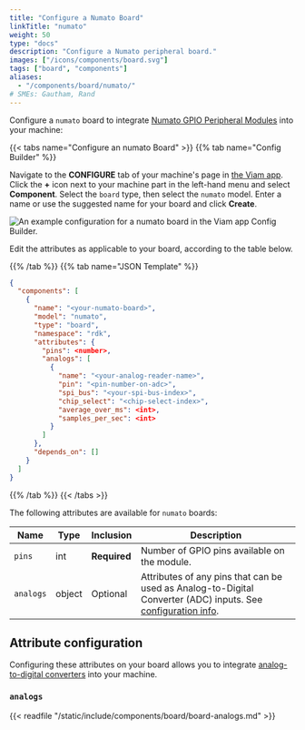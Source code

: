 ```yaml
---
title: "Configure a Numato Board"
linkTitle: "numato"
weight: 50
type: "docs"
description: "Configure a Numato peripheral board."
images: ["/icons/components/board.svg"]
tags: ["board", "components"]
aliases:
  - "/components/board/numato/"
# SMEs: Gautham, Rand
---
```


<!-- TODO: section on why configuring this one WITH another board is necessary & why the module is useful. -->

Configure a `numato` board to integrate [Numato GPIO Peripheral Modules](https://numato.com/product-category/automation/gpio-modules/) into your machine:

{{< tabs name="Configure an numato Board" >}}
{{% tab name="Config Builder" %}}

Navigate to the **CONFIGURE** tab of your machine's page in [the Viam app](https://app.viam.com).
Click the **+** icon next to your machine part in the left-hand menu and select **Component**.
Select the `board` type, then select the `numato` model.
Enter a name or use the suggested name for your board and click **Create**.

![An example configuration for a numato board in the Viam app Config Builder.](/components/board/numato-ui-config.png)

Edit the attributes as applicable to your board, according to the table below.

{{% /tab %}}
{{% tab name="JSON Template" %}}

```json {class="line-numbers linkable-line-numbers"}
{
  "components": [
    {
      "name": "<your-numato-board>",
      "model": "numato",
      "type": "board",
      "namespace": "rdk",
      "attributes": {
        "pins": <number>,
        "analogs": [
          {
            "name": "<your-analog-reader-name>",
            "pin": "<pin-number-on-adc>",
            "spi_bus": "<your-spi-bus-index>",
            "chip_select": "<chip-select-index>",
            "average_over_ms": <int>,
            "samples_per_sec": <int>
          }
        ]
      },
      "depends_on": []
    }
  ]
}
```

{{% /tab %}}
{{< /tabs >}}

The following attributes are available for `numato` boards:

<!-- prettier-ignore -->
| Name | Type | Inclusion | Description |
| ---- | ---- | --------- | ----------- |
| `pins` | int | **Required** | Number of GPIO pins available on the module. |
| `analogs` | object | Optional | Attributes of any pins that can be used as Analog-to-Digital Converter (ADC) inputs. See [configuration info](#analogs). |

## Attribute configuration

Configuring these attributes on your board allows you to integrate [analog-to-digital converters](#analogs) into your machine.

### `analogs`

{{< readfile "/static/include/components/board/board-analogs.md" >}}
